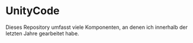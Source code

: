 # UnityCode


Dieses Repository umfasst viele Komponenten, an denen ich innerhalb der letzten Jahre gearbeitet habe.
